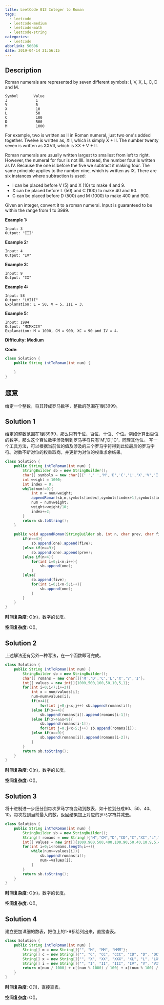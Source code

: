 ```yaml
---
title: LeetCode 012 Integer to Roman
tags:
  - leetcode
  - leetcode-medium
  - leetcode-math
  - leetcode-string
categories:
  - leetcode
abbrlink: 56606
date: 2019-04-14 21:56:15
---
```


## Description

Roman numerals are represented by seven different symbols: I, V, X, L, C, D and M.

```
Symbol       Value
I             1
V             5
X             10
L             50
C             100
D             500
M             1000
```

For example, two is written as II in Roman numeral, just two one's added together. Twelve is written as, XII, which is simply X + II. The number twenty seven is written as XXVII, which is XX + V + II.

Roman numerals are usually written largest to smallest from left to right. However, the numeral for four is not IIII. Instead, the number four is written as IV. Because the one is before the five we subtract it making four. The same principle applies to the number nine, which is written as IX. There are six instances where subtraction is used:

* I can be placed before V (5) and X (10) to make 4 and 9. 
* X can be placed before L (50) and C (100) to make 40 and 90. 
* C can be placed before D (500) and M (1000) to make 400 and 900.

Given an integer, convert it to a roman numeral. Input is guaranteed to be within the range from 1 to 3999.

**Example 1:**

```
Input: 3
Output: "III"
```

**Example 2:**

```
Input: 4
Output: "IV"
```

**Example 3:**

```
Input: 9
Output: "IX"
```

**Example 4:**

```
Input: 58
Output: "LVIII"
Explanation: L = 50, V = 5, III = 3.
```

**Example 5:**

```
Input: 1994
Output: "MCMXCIV"
Explanation: M = 1000, CM = 900, XC = 90 and IV = 4.
```

**Difficulty: Medium**

**Code:**

```java
class Solution {
    public String intToRoman(int num) {
        
    }
}
```

## 题意

给定一个整数，将其转成罗马数字，整数的范围在1到3999。

<!-- more -->

## Solution 1

给定的整数范围在1到3999，那么只有千位、百位、十位、个位。例如计算出百位的数字，那么这个百位数字涉及到到罗马字符只有'M','D','C'，同理其他位。
写一个工具方法，可以根据当前位的值及涉及的三个罗马字符得到此位最后的罗马字符。对数不断对位的权重取商，并更新为对位的权重求余结果。

```java
class Solution {
    public String intToRoman(int num) {
        StringBuilder sb = new StringBuilder();
        char[] symbols = new char[]{' ',' ','M','D','C','L','X','V','I'};
        int weight = 1000;
        int index = 0;
        while(num!=0){
            int n = num/weight;
            appendRoman(sb,n,symbols[index],symbols[index+1],symbols[index+2]);
            num = num%weight;
            weight=weight/10;
            index+=2;
        }
        return sb.toString();
    }
    
    public void appendRoman(StringBuilder sb, int n, char prev, char five, char one){
        if(n==4){
            sb.append(one).append(five);
        }else if(n==9){
            sb.append(one).append(prev);   
        }else if(n<4){
            for(int i=0;i<n;i++){
                sb.append(one);
            }
        }else{
            sb.append(five);
            for(int i=0;i<n-5;i++){
                sb.append(one);
            }
        }
    }
}
```

**时间复杂度:** O(n)，数字的长度。

**空间复杂度:** O()。

## Solution 2

上述解法还有另外一种写法，在一个函数即可完成。

```java
class Solution {
    public String intToRoman(int num) {
        StringBuilder sb = new StringBuilder();
        char[] romans = new char[]{'M','D','C','L','X','V','I'};
        int[] values = new int[]{1000,500,100,50,10,5,1};
        for(int i=0;i<7;i+=2){
            int x = num/values[i];
            num=num%values[i];
            if(x<4){
                for(int j=0;j<x;j++) sb.append(romans[i]);
            }else if(x==4){
                sb.append(romans[i]).append(romans[i-1]);
            }else if(x>4&&x<9){
                sb.append(romans[i-1]);
                for(int j=0;j<x-5;j++) sb.append(romans[i]);
            }else if(x==9){
                sb.append(romans[i]).append(romans[i-2]);
            }
        }
        return sb.toString();
    }
}
```

**时间复杂度:** O(n)，数字的长度。

**空间复杂度:** O()。

## Solution 3

将十进制进一步细分到每次罗马字符变动到数表，如十位划分成90、50、40、10。每次找到当前最大的数，返回结果加上对应的罗马字符并减去。

```java
class Solution {
    public String intToRoman(int num) {
        StringBuilder sb = new StringBuilder();
        String[] romans = new String[]{"M","CM","D","CD","C","XC","L","XL","X","IX","V","IV","I"};
        int[] values = new int[]{1000,900,500,400,100,90,50,40,10,9,5,4,1};
        for(int i=0;i<romans.length;i++){
            while(num>=values[i]){
                sb.append(romans[i]);
                num-=values[i];
            }
        }
        return sb.toString();
    }
}
```

**时间复杂度:** O(n)，数字的长度。

**空间复杂度:** O()。


## Solution 4

建立更加详细的数表，把位上的1-9都给列出来，直接查表。

```java
class Solution {
    public String intToRoman(int num) {
        String[] m = new String[]{"", "M", "MM", "MMM"};
        String[] c = new String[]{"", "C", "CC", "CCC", "CD", "D", "DC", "DCC", "DCCC", "CM"};
        String[] x = new String[]{"", "X", "XX", "XXX", "XL", "L", "LX", "LXX", "LXXX", "XC"};
        String[] i = new String[]{"", "I", "II", "III", "IV", "V", "VI", "VII", "VIII", "IX"};
        return m[num / 1000] + c[(num % 1000) / 100] + x[(num % 100) / 10] + i[num % 10];
    }
}
```

**时间复杂度:** O(1)，直接查表。

**空间复杂度:** O()。
